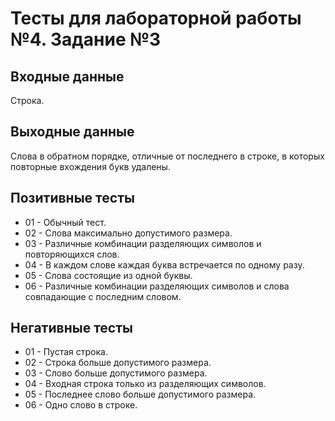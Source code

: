 # Тесты для лабораторной работы №4. Задание №3

## Входные данные
Строка.

## Выходные данные
Слова в обратном порядке, отличные от последнего в строке, в которых повторные вхождения букв удалены.

## Позитивные тесты
- 01 - Обычный тест.
- 02 - Слова максимально допустимого размера.
- 03 - Различные комбинации разделяющих символов и повторяющихся слов.
- 04 - В каждом слове каждая буква встречается по одному разу.
- 05 - Слова состоящие из одной буквы.
- 06 - Различные комбинации разделяющих символов и слова совпадающие с последним словом.

## Негативные тесты
- 01 - Пустая строка.
- 02 - Строка больше допустимого размера.
- 03 - Слово больше допустимого размера.
- 04 - Входная строка только из разделяющих символов.
- 05 - Последнее слово больше допустимого размера.
- 06 - Одно слово в строке.
